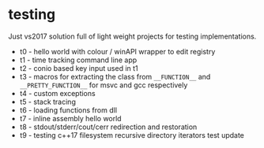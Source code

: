 # testing
Just vs2017 solution full of light weight projects for testing implementations.
* t0 - hello world with colour / winAPI wrapper to edit registry
* t1 - time tracking command line app
* t2 - conio based key input used in t1
* t3 - macros for extracting the class from `__FUNCTION__` and `__PRETTY_FUNCTION__` for msvc and gcc respectively
* t4 - custom exceptions
* t5 - stack tracing
* t6 - loading functions from dll
* t7 - inline assembly hello world
* t8 - stdout/stderr/cout/cerr redirection and restoration
* t9 - testing c++17 filesystem recursive directory iterators
test update
